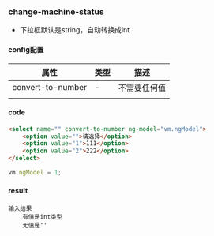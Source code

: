 ### change-machine-status

* 下拉框默认是string，自动转换成int

#### config配置

| 属性              | 类型 | 描述         |
| ----------------- | ---- | ------------ |
| convert-to-number | -    | 不需要任何值 |
|                   |      |              |

#### code

```html
<select name="" convert-to-number ng-model="vm.ngModel">
    <option value="">请选择</option>
    <option value="1">111</option>
    <option value="2">222</option>
</select>
```

```javascript
vm.ngModel = 1;
```
#### result

```
输入结果
    有值是int类型
    无值是''
```
